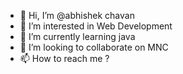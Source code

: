 - 👋 Hi, I’m @abhishek chavan
- 👀 I’m interested in Web Development
- 🌱 I’m currently learning java
- 💞️ I’m looking to collaborate on MNC
- 📫 How to reach me ?

<!---
abhishek31102001/abhishek31102001 is a ✨ special ✨ repository because its `README.md` (this file) appears on your GitHub profile.
You can click the Preview link to take a look at your changes.
--->
